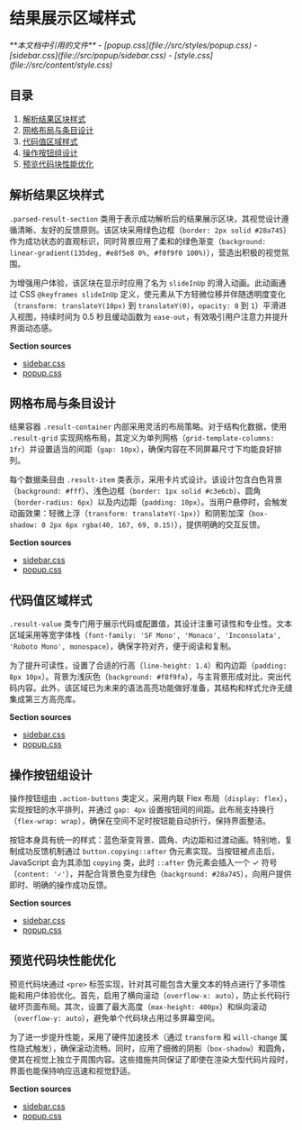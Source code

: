 # 结果展示区域样式

<cite>
**本文档中引用的文件**  
- [popup.css](file://src/styles/popup.css)
- [sidebar.css](file://src/popup/sidebar.css)
- [style.css](file://src/content/style.css)
</cite>

## 目录
1. [解析结果区块样式](#解析结果区块样式)  
2. [网格布局与条目设计](#网格布局与条目设计)  
3. [代码值区域样式](#代码值区域样式)  
4. [操作按钮组设计](#操作按钮组设计)  
5. [预览代码块性能优化](#预览代码块性能优化)

## 解析结果区块样式

`.parsed-result-section` 类用于表示成功解析后的结果展示区块，其视觉设计遵循清晰、友好的反馈原则。该区块采用绿色边框（`border: 2px solid #28a745`）作为成功状态的直观标识，同时背景应用了柔和的绿色渐变（`background: linear-gradient(135deg, #e8f5e8 0%, #f0f9f0 100%)`），营造出积极的视觉氛围。

为增强用户体验，该区块在显示时应用了名为 `slideInUp` 的滑入动画。此动画通过 CSS `@keyframes slideInUp` 定义，使元素从下方轻微位移并伴随透明度变化（`transform: translateY(10px)` 到 `translateY(0)`，`opacity: 0` 到 `1`）平滑进入视图，持续时间为 0.5 秒且缓动函数为 `ease-out`，有效吸引用户注意力并提升界面动态感。

**Section sources**
- [sidebar.css](file://src/popup/sidebar.css#L289-L308)
- [popup.css](file://src/styles/popup.css#L306-L315)

## 网格布局与条目设计

结果容器 `.result-container` 内部采用灵活的布局策略。对于结构化数据，使用 `.result-grid` 实现网格布局，其定义为单列网格（`grid-template-columns: 1fr`）并设置适当的间距（`gap: 10px`），确保内容在不同屏幕尺寸下均能良好排列。

每个数据条目由 `.result-item` 类表示，采用卡片式设计。该设计包含白色背景（`background: #fff`）、浅色边框（`border: 1px solid #c3e6cb`）、圆角（`border-radius: 6px`）以及内边距（`padding: 10px`）。当用户悬停时，会触发动画效果：轻微上浮（`transform: translateY(-1px)`）和阴影加深（`box-shadow: 0 2px 6px rgba(40, 167, 69, 0.15)`），提供明确的交互反馈。

**Section sources**
- [sidebar.css](file://src/popup/sidebar.css#L319-L341)
- [popup.css](file://src/styles/popup.css#L319-L341)

## 代码值区域样式

`.result-value` 类专门用于展示代码或配置值，其设计注重可读性和专业性。文本区域采用等宽字体栈（`font-family: 'SF Mono', 'Monaco', 'Inconsolata', 'Roboto Mono', monospace`），确保字符对齐，便于阅读和复制。

为了提升可读性，设置了合适的行高（`line-height: 1.4`）和内边距（`padding: 8px 10px`）。背景为浅灰色（`background: #f8f9fa`），与主背景形成对比，突出代码内容。此外，该区域已为未来的语法高亮功能做好准备，其结构和样式允许无缝集成第三方高亮库。

**Section sources**
- [sidebar.css](file://src/popup/sidebar.css#L351-L358)
- [popup.css](file://src/styles/popup.css#L351-L358)

## 操作按钮组设计

操作按钮组由 `.action-buttons` 类定义，采用内联 Flex 布局（`display: flex`），实现按钮的水平排列，并通过 `gap: 4px` 设置按钮间的间距。此布局支持换行（`flex-wrap: wrap`），确保在空间不足时按钮能自动折行，保持界面整洁。

按钮本身具有统一的样式：蓝色渐变背景、圆角、内边距和过渡动画。特别地，复制成功反馈机制通过 `button.copying::after` 伪元素实现。当按钮被点击后，JavaScript 会为其添加 `copying` 类，此时 `::after` 伪元素会插入一个 ✓ 符号（`content: '✓'`），并配合背景色变为绿色（`background: #28a745`），向用户提供即时、明确的操作成功反馈。

**Section sources**
- [sidebar.css](file://src/popup/sidebar.css#L594-L673)
- [popup.css](file://src/styles/popup.css#L594-L702)

## 预览代码块性能优化

预览代码块通过 `<pre>` 标签实现，针对其可能包含大量文本的特点进行了多项性能和用户体验优化。首先，启用了横向滚动（`overflow-x: auto`），防止长代码行破坏页面布局。其次，设置了最大高度（`max-height: 400px`）和纵向滚动（`overflow-y: auto`），避免单个代码块占用过多屏幕空间。

为了进一步提升性能，采用了硬件加速技术（通过 `transform` 和 `will-change` 属性隐式触发），确保滚动流畅。同时，应用了细微的阴影（`box-shadow`）和圆角，使其在视觉上独立于周围内容。这些措施共同保证了即使在渲染大型代码片段时，界面也能保持响应迅速和视觉舒适。

**Section sources**
- [sidebar.css](file://src/popup/sidebar.css#L607-L625)
- [popup.css](file://src/styles/popup.css#L607-L625)